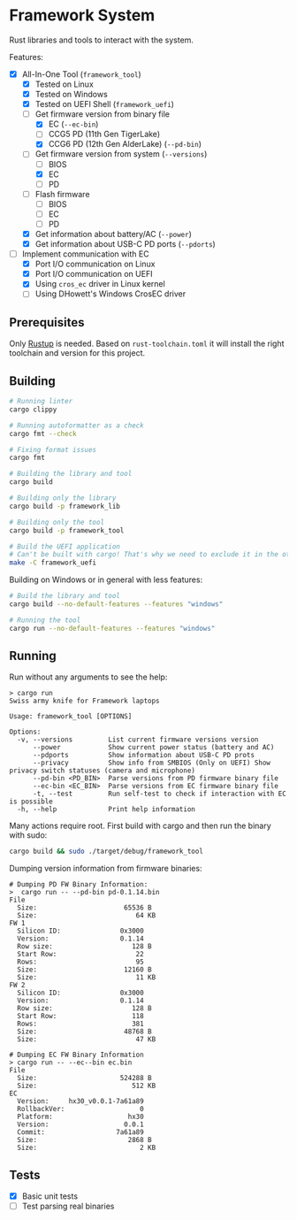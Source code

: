 # Framework System

Rust libraries and tools to interact with the system.

Features:

- [x] All-In-One Tool (`framework_tool`)
  - [x] Tested on Linux
  - [x] Tested on Windows
  - [x] Tested on UEFI Shell (`framework_uefi`)
  - [ ] Get firmware version from binary file
    - [x] EC (`--ec-bin`)
    - [ ] CCG5 PD (11th Gen TigerLake)
    - [x] CCG6 PD (12th Gen AlderLake) (`--pd-bin`)
  - [ ] Get firmware version from system (`--versions`)
    - [ ] BIOS
    - [x] EC
    - [ ] PD
  - [ ] Flash firmware
    - [ ] BIOS
    - [ ] EC
    - [ ] PD
  - [x] Get information about battery/AC (`--power`)
  - [x] Get information about USB-C PD ports (`--pdorts`)
- [ ] Implement communication with EC
  - [x] Port I/O communication on Linux
  - [x] Port I/O communication on UEFI
  - [x] Using `cros_ec` driver in Linux kernel
  - [ ] Using DHowett's Windows CrosEC driver

## Prerequisites

Only [Rustup](https://rustup.rs/) is needed. Based on `rust-toolchain.toml` it
will install the right toolchain and version for this project.

## Building

```sh
# Running linter
cargo clippy

# Running autoformatter as a check
cargo fmt --check

# Fixing format issues
cargo fmt

# Building the library and tool
cargo build

# Building only the library
cargo build -p framework_lib

# Building only the tool
cargo build -p framework_tool

# Build the UEFI application
# Can't be built with cargo! That's why we need to exclude it in the other commands.
make -C framework_uefi
```

Building on Windows or in general with less features:

```sh
# Build the library and tool
cargo build --no-default-features --features "windows"

# Running the tool
cargo run --no-default-features --features "windows"
```

## Running

Run without any arguments to see the help:

```
> cargo run
Swiss army knife for Framework laptops

Usage: framework_tool [OPTIONS]

Options:
  -v, --versions         List current firmware versions version
      --power            Show current power status (battery and AC)
      --pdports          Show information about USB-C PD prots
      --privacy          Show info from SMBIOS (Only on UEFI) Show privacy switch statuses (camera and microphone)
      --pd-bin <PD_BIN>  Parse versions from PD firmware binary file
      --ec-bin <EC_BIN>  Parse versions from EC firmware binary file
      -t, --test         Run self-test to check if interaction with EC is possible
  -h, --help             Print help information
```

Many actions require root. First build with cargo and then run the binary with sudo:

```sh
cargo build && sudo ./target/debug/framework_tool
```

Dumping version information from firmware binaries:

```
# Dumping PD FW Binary Information:
>  cargo run -- --pd-bin pd-0.1.14.bin
File
  Size:                      65536 B
  Size:                         64 KB
FW 1
  Silicon ID:               0x3000
  Version:                  0.1.14
  Row size:                    128 B
  Start Row:                    22
  Rows:                         95
  Size:                      12160 B
  Size:                         11 KB
FW 2
  Silicon ID:               0x3000
  Version:                  0.1.14
  Row size:                    128 B
  Start Row:                   118
  Rows:                        381
  Size:                      48768 B
  Size:                         47 KB

# Dumping EC FW Binary Information
> cargo run -- --ec--bin ec.bin
File
  Size:                     524288 B
  Size:                        512 KB
EC
  Version:     hx30_v0.0.1-7a61a89
  RollbackVer:                   0
  Platform:                   hx30
  Version:                   0.0.1
  Commit:                  7a61a89
  Size:                       2868 B
  Size:                          2 KB
```

## Tests

- [x] Basic unit tests
- [ ] Test parsing real binaries

